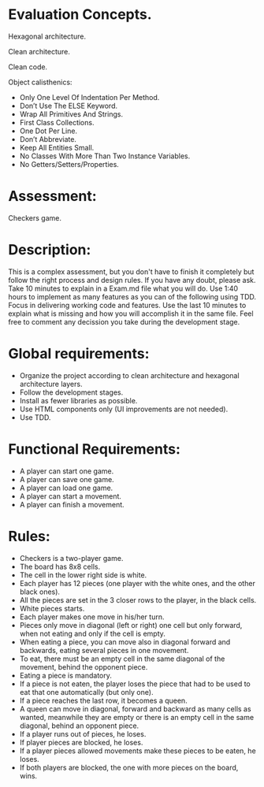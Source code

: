 # Evaluation Concepts.

Hexagonal architecture.

Clean architecture.

Clean code.

Object calisthenics:

- Only One Level Of Indentation Per Method.
- Don’t Use The ELSE Keyword.
- Wrap All Primitives And Strings.
- First Class Collections.
- One Dot Per Line.
- Don’t Abbreviate.
- Keep All Entities Small.
- No Classes With More Than Two Instance Variables.
- No Getters/Setters/Properties.

# Assessment: 

Checkers game.

# Description: 

This is a complex assessment, but you don't have to finish it completely but follow the right process and design rules. If you have any doubt, please ask.
Take 10 minutes to explain in a Exam.md file what you will do. 
Use 1:40 hours to implement as many features as you can of the following using TDD. Focus in delivering working code and features.
Use the last 10 minutes to explain what is missing and how you will accomplish it in the same file.
Feel free to comment any decission you take during the development stage.

# Global requirements:

- Organize the project according to clean architecture and hexagonal architecture layers.
- Follow the development stages.
- Install as fewer libraries as possible.
- Use HTML components only (UI improvements are not needed).
- Use TDD.

# Functional Requirements:

- A player can start one game.
- A player can save one game.
- A player can load one game.
- A player can start a movement.
- A player can finish a movement.

# Rules:

- Checkers is a two-player game.
- The board has 8x8 cells. 
- The cell in the lower right side is white.
- Each player has 12 pieces (one player with the white ones, and the other black ones).
- All the pieces are set in the 3 closer rows to the player, in the black cells.
- White pieces starts.
- Each player makes one move in his/her turn.
- Pieces only move in diagonal (left or right) one cell but only forward, when not eating and only if the cell is empty. 
- When eating a piece, you can move also in diagonal forward and backwards, eating several pieces in one movement.
- To eat, there must be an empty cell in the same diagonal of the movement, behind the opponent piece.
- Eating a piece is mandatory.
- If a piece is not eaten, the player loses the piece that had to be used to eat that one automatically (but only one).
- If a piece reaches the last row, it becomes a queen.
- A queen can move in diagonal, forward and backward as many cells as wanted, meanwhile they are empty or there is an empty cell in the same diagonal, behind an opponent piece.
- If a player runs out of pieces, he loses.
- If player pieces are blocked, he loses.
- If a player pieces allowed movements make these pieces to be eaten, he loses.
- If both players are blocked, the one with more pieces on the board, wins.



